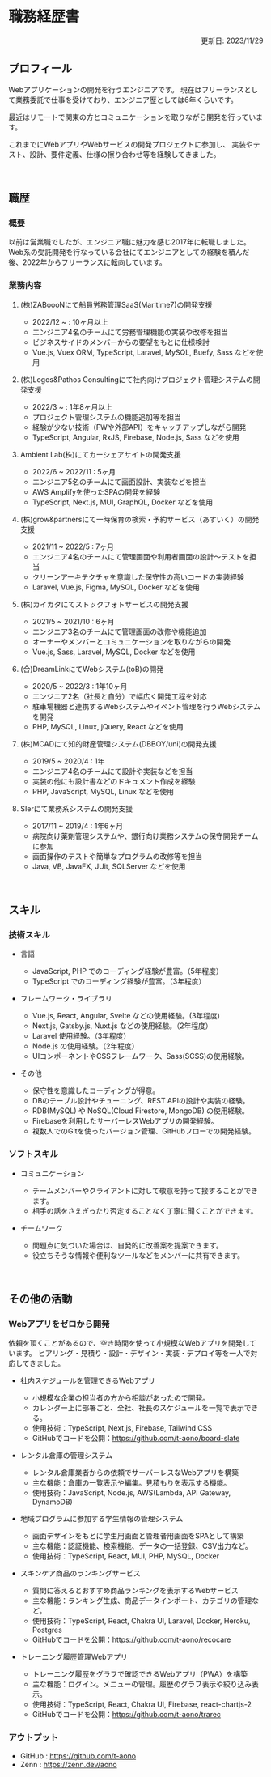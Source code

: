 <!-- １２３４５６７８９０１２３４５６７８９０１２３４５６７８９０１２３４５６７８ -->

# 職務経歴書

<div style="text-align:right">
    更新日: 2023/11/29
</div>

## プロフィール

Webアプリケーションの開発を行うエンジニアです。
現在はフリーランスとして業務委託で仕事を受けており、エンジニア歴としては6年くらいです。

最近はリモートで関東の方とコミュニケーションを取りながら開発を行っています。

これまでにWebアプリやWebサービスの開発プロジェクトに参加し、
実装やテスト、設計、要件定義、仕様の擦り合わせ等を経験してきました。

<br/>

## 職歴

### 概要

以前は営業職でしたが、エンジニア職に魅力を感じ2017年に転職しました。  
Web系の受託開発を行なっている会社にてエンジニアとしての経験を積んだ後、2022年からフリーランスに転向しています。

### 業務内容

1. (株)ZABoooNにて船員労務管理SaaS(Maritime7)の開発支援
    - 2022/12 ~ : 10ヶ月以上
    - エンジニア4名のチームにて労務管理機能の実装や改修を担当
    - ビジネスサイドのメンバーからの要望をもとに仕様検討
    - Vue.js, Vuex ORM, TypeScript, Laravel, MySQL, Buefy, Sass などを使用

2. (株)Logos&Pathos Consultingにて社内向けプロジェクト管理システムの開発支援
    - 2022/3 ~ : 1年8ヶ月以上
    - プロジェクト管理システムの機能追加等を担当
    - 経験が少ない技術（FWや外部API）をキャッチアップしながら開発
    - TypeScript, Angular, RxJS, Firebase, Node.js, Sass などを使用

3. Ambient Lab(株)にてカーシェアサイトの開発支援
    - 2022/6 ~ 2022/11 : 5ヶ月
    - エンジニア5名のチームにて画面設計、実装などを担当
    - AWS Amplifyを使ったSPAの開発を経験
    - TypeScript, Next.js, MUI, GraphQL, Docker などを使用

4. (株)grow&partnersにて一時保育の検索・予約サービス（あすいく）の開発支援
    - 2021/11 ~ 2022/5 : 7ヶ月
    - エンジニア4名のチームにて管理画面や利用者画面の設計〜テストを担当
    - クリーンアーキテクチャを意識した保守性の高いコードの実装経験
    - Laravel, Vue.js, Figma, MySQL, Docker などを使用

5. (株)カイカタにてストックフォトサービスの開発支援
    - 2021/5 ~ 2021/10 : 6ヶ月 
    - エンジニア3名のチームにて管理画面の改修や機能追加
    - オーナーやメンバーとコミュニケーションを取りながらの開発
    - Vue.js, Sass, Laravel, MySQL, Docker などを使用

6. (合)DreamLinkにてWebシステム(toB)の開発
    - 2020/5 ~ 2022/3 : 1年10ヶ月
    - エンジニア2名（社長と自分）で幅広く開発工程を対応
    - 駐車場機器と連携するWebシステムやイベント管理を行うWebシステムを開発
    - PHP, MySQL, Linux, jQuery, React などを使用

7. (株)MCADにて知的財産管理システム(DBBOY/uni)の開発支援
    - 2019/5 ~ 2020/4 : 1年 
    - エンジニア4名のチームにて設計や実装などを担当
    - 実装の他にも設計書などのドキュメント作成を経験
    - PHP, JavaScript, MySQL, Linux などを使用

8. SIerにて業務系システムの開発支援
    - 2017/11 ~ 2019/4 : 1年6ヶ月
    - 病院向け薬剤管理システムや、銀行向け業務システムの保守開発チームに参加
    - 画面操作のテストや簡単なプログラムの改修等を担当
    - Java, VB, JavaFX, JUit, SQLServer などを使用

<br/>

## スキル

### 技術スキル

- 言語
    - JavaScript, PHP でのコーディング経験が豊富。（5年程度）
    - TypeScript でのコーディング経験が豊富。（3年程度）

- フレームワーク・ライブラリ
    - Vue.js, React, Angular, Svelte などの使用経験。(3年程度)
    - Next.js, Gatsby.js, Nuxt.js などの使用経験。（2年程度）
    - Laravel 使用経験。（3年程度）
    - Node.js の使用経験。（2年程度）
    - UIコンポーネントやCSSフレームワーク、Sass(SCSS)の使用経験。

- その他
    - 保守性を意識したコーディングが得意。
    - DBのテーブル設計やチューニング、REST APIの設計や実装の経験。
    - RDB(MySQL) や NoSQL(Cloud Firestore, MongoDB) の使用経験。
    - Firebaseを利用したサーバーレスWebアプリの開発経験。
    - 複数人でのGitを使ったバージョン管理、GitHubフローでの開発経験。

### ソフトスキル

- コミュニケーション
    - チームメンバーやクライアントに対して敬意を持って接することができます。
    - 相手の話をさえぎったり否定することなく丁寧に聞くことができます。

- チームワーク
    - 問題点に気づいた場合は、自発的に改善案を提案できます。
    - 役立ちそうな情報や便利なツールなどをメンバーに共有できます。

<br/>

## その他の活動

### Webアプリをゼロから開発

依頼を頂くことがあるので、空き時間を使って小規模なWebアプリを開発しています。
ヒアリング・見積り・設計・デザイン・実装・デプロイ等を一人で対応してきました。

- 社内スケジュールを管理できるWebアプリ
    - 小規模な企業の担当者の方から相談があったので開発。
    - カレンダー上に部署ごと、全社、社長のスケジュールを一覧で表示できる。
    - 使用技術：TypeScript, Next.js, Firebase, Tailwind CSS
    - GitHubでコードを公開：<a href="https://github.com/t-aono/board-slate" target="_blank">https://github.com/t-aono/board-slate</a>

- レンタル倉庫の管理システム
    - レンタル倉庫業者からの依頼でサーバーレスなWebアプリを構築
    - 主な機能：倉庫の一覧表示や編集。見積もりを表示する機能。
    - 使用技術：JavaScript, Node.js, AWS(Lambda, API Gateway, DynamoDB)

- 地域プログラムに参加する学生情報の管理システム
    - 画面デザインをもとに学生用画面と管理者用画面をSPAとして構築
    - 主な機能：認証機能、検索機能、データの一括登録、CSV出力など。
    - 使用技術：TypeScript, React, MUI, PHP, MySQL, Docker

- スキンケア商品のランキングサービス
	- 質問に答えるとおすすめ商品ランキングを表示するWebサービス
	- 主な機能：ランキング生成、商品データインポート、カテゴリの管理など。
	- 使用技術：TypeScript, React, Chakra UI, Laravel, Docker, Heroku, Postgres 
	- GitHubでコードを公開：<a href="https://github.com/t-aono/recocare" target="_blank">https://github.com/t-aono/recocare</a>

- トレーニング履歴管理Webアプリ
	- トレーニング履歴をグラフで確認できるWebアプリ（PWA）を構築
    - 主な機能：ログイン。メニューの管理。履歴のグラフ表示や絞り込み表示。
	- 使用技術：TypeScript, React, Chakra UI, Firebase, react-chartjs-2
	- GitHubでコードを公開：<a href="https://github.com/t-aono/trarec" target="_blank">https://github.com/t-aono/trarec</a>

### アウトプット

- GitHub : <a href="https://github.com/t-aono" target="_blank">https://github.com/t-aono</a>  
- Zenn : <a href="https://zenn.dev/aono" target="_blank">https://zenn.dev/aono</a>
